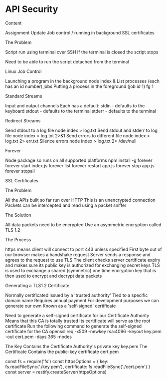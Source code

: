 
# API Security


Content

Assignment Update
Job control / running in background
SSL certificates

The Problem

Script run using terminal over SSH
If the terminal is closed the script stops

Need to be able to run the script detached from the terminal

Linux Job Control

Launching a program in the background
node index &
List processes (each has an id number)
jobs
Putting a process in the foreground (job id 1)
fg 1

Standard Streams

Input and output channels
Each has a default:
stdin 	- defaults to the keyboard
stdout 	- defaults to the terminal
stderr 	- defaults to the terminal

Redirect Streams

Send stdout to a log file
node index > log.txt
Send stdout and stderr to log file
node index > log.txt 2>&1
Send errors to different file
node index > log.txt 2> err.txt
Silence errors
node index > log.txt 2> /dev/null

Forever

Node package so runs on all supported platforms
npm install -g forever
forever start index.js
forever list
forever restart app.js
forever stop app.js
forever stopall

SSL Certificates

The Problem

All the APIs built so far run over HTTP
This is an unencrypted connection
Packets can be intercepted and read using a packet sniffer

The Solution

All data packets need to be encrypted
Use an asymmetric encryption called TLS 1.2

The Process

https means client will connect to port 443 unless specified
First byte out of our browser makes a handshake request
Server sends a response and agrees to the request to use TLS
The client checks server certificate expiry and makes sure its public key is authorized for exchanging secret keys
TLS is used to exchange a shared (symmetric) one time encryption key that is then used to encrypt and decrypt data packets

Generating a TLS1.2 Certificate

Normally certificated issued by a 'trusted authority'
Tied to a specific domain name
Requires annual payment
For development purposes we can generate our own
Known as a 'self-signed' certificate

Need to generate a self-signed certificate for our Certificate Authority
Means that this CA is totally trusted
Its certificate will serve as the root certificate
Run the following command to generate the self-signed certificate for the CA
openssl req -x509 -newkey rsa:4096 -keyout key.pem -out cert.pem -days 365 -nodes

The Key
Contains the Certificate Authority's private key
key.pem
The Certificate
Contains the public-key certificate
cert.pem

const fs = require('fs')
const httpsOptions = {
	key: fs.readFileSync('./key.pem'),
	certificate: fs.readFileSync('./cert.pem')
}
const server = restify.createServer(httpsOptions)

